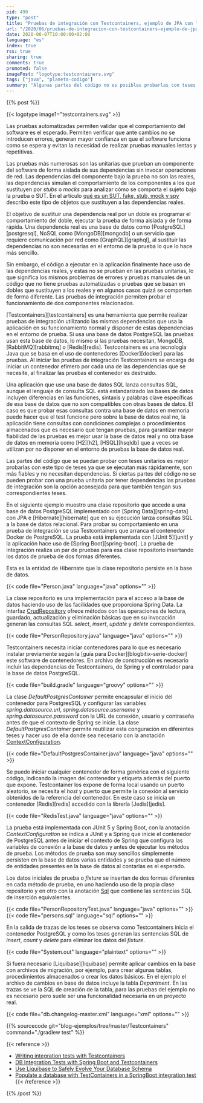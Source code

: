 ```yaml
---
pid: 490
type: "post"
title: "Pruebas de integración con Testcontainers, ejemplo de JPA con la base de datos PostgreSQL"
url: "/2020/06/pruebas-de-integracion-con-testcontainers-ejemplo-de-jpa-con-la-base-de-datos-postgresql/"
date: 2020-06-07T10:00:00+02:00
language: "es"
index: true
rss: true
sharing: true
comments: true
promoted: false
imagePost: "logotype:testcontainers.svg"
tags: ["java", "planeta-codigo"]
summary: "Algunas partes del código no es posibles probarlas con teses unitarios ya que tienen dependencias como una base de datos. En estos casos es necesario realizar un test de integración, la dificultad reside en tener esta dependencia en el entorno de pruebas. La herramienta Testcontainers permite iniciar un contenedor Docker con la dependencia cuando el test se ejecuta."
---
```


{{% post %}}

{{< logotype image1="testcontainers.svg" >}}

Las pruebas automatizadas permiten validar que el comportamiento del software es el esperado. Permiten verificar que ante cambios no se introducen errores, generan mayor confianza en que el software funciona como se espera y evitan la necesidad de realizar pruebas manuales lentas y repetitivas.

Las pruebas más numerosas son las unitarias que prueban un componente del software de forma aislada de sus dependencias sin invocar operaciones de red. Las dependencias del componente bajo la prueba no son las reales, las dependencias simulan el comportamiento de los componentes a los que sustituyen por _stubs_ o _mocks_ para analizar cómo se comporta el sujeto bajo la prueba o SUT. En el artículo [qué es un SUT, fake, stub, mock y spy](https://picodotdev.github.io/blog-bitix/2018/07/que-es-un-sut-fake-stub-mock-y-spy-en-las-pruebas-con-un-ejemplo/) describo este tipo de objetos que sustituyen a las dependencias reales.

El objetivo de sustituir una dependencia real por un doble es programar el comportamiento del doble, ejecutar la prueba de forma aislada y de forma rápida. Una dependencia real es una base de datos como [PostgreSQL][postgresql], NoSQL como [MongoDB][mongodb] o un servicio que requiere comunicación por red como [GraphQL][graphql], al sustituir las dependencias no son necesarias en el entorno de la prueba lo que lo hace más sencillo.

Sin embargo, el código a ejecutar en la aplicación finalmente hace uso de las dependencias reales, y estas no se prueban en las pruebas unitarias, lo que significa los mismos problemas de errores y pruebas manuales de un código que no tiene pruebas automatizadas o pruebas que se basan en dobles que sustituyen a los reales y en algunos casos quizá se comporten de forma diferente. Las pruebas de integración permiten probar el funcionamiento de dos componentes relacionados.

[Testcontainers][testcontainers] es una herramienta que permite realizar pruebas de integración utilizando las mismas dependencias que usa la aplicación en su funcionamiento normal y disponer de estas dependencias en el entorno de prueba. Si usa una base de datos PostgreSQL las pruebas usan esta base de datos, lo mismo si las pruebas necesitan, MongoDB, [RabbitMQ][rabbitmq] o [Redis][redis]. Testcontainers es una tecnología Java que se basa en el uso de contenedores [Docker][docker] para las pruebas. Al iniciar las pruebas de integración Testcontainers se encarga de iniciar un contenedor efímero por cada una de las dependencias que se necesite, al finalizar las pruebas el contenedor es destruido.

Una aplicación que use una base de datos SQL lanza consultas SQL, aunque el lenguaje de consulta SQL está estandarizado las bases de datos incluyen diferencias en las funciones, sintaxis y palabras clave específicas de esa base de datos que no son compatibles con otras bases de datos. El caso es que probar esas consultas contra una base de datos en memoria puede hacer que el test funcione pero sobre la base de datos real no, la aplicación tiene consultas con condiciones complejas o procedimientos almacenados que es necesario que tengan pruebas, para garantizar mayor fiabilidad de las pruebas es mejor usar la base de datos real y no otra base de datos en memoria como [H2][h2], [HSQL][hsqldb] que a veces se utilizan por no disponer en el entorno de pruebas la base de datos real. 

Las partes del código que se puedan probar con teses unitarios es mejor probarlas con este tipo de teses ya que se ejecutan más rápidamente, son más fiables y no necesitan dependencias. Si ciertas partes del código no se pueden probar con una prueba unitaria por tener dependencias las pruebas de integración son la opción aconsejada para que también tengan sus correspondientes teses. 

En el siguiente ejemplo muestro una clase repositorio que accede a una base de datos PostgreSQL implementado con [Spring Data][spring-data] con JPA e [Hibernate][hibernate] que en su ejecución lanza consultas SQL a la base de datos relacional. Para probar su comportamiento en una prueba de integración se usa Testcontainers que arranca el contenedor Docker de PostgreSQL. La prueba está implementada con [JUnit 5][junit] y la aplicación hace uso de [Spring Boot][spring-boot]. La prueba de integración realiza un par de pruebas para esa clase repositorio insertando los datos de prueba de dos formas diferentes.

Esta es la entidad de Hibernate que la clase repositorio persiste en la base de datos.

{{< code file="Person.java" language="java" options="" >}}

La clase repositorio es una implementación para el acceso a la base de datos haciendo uso de las facilidades que proporciona Spring Data. La interfaz [CrudRepository](https://docs.spring.io/spring-data/commons/docs/current/api/org/springframework/data/repository/CrudRepository.html) ofrece métodos con las operaciones de lectura, guardado, actualización y eliminación básicas que en su invocación generan las consultas SQL _select_, _insert_, _update_ y _delete_ correspondientes.

{{< code file="PersonRepository.java" language="java" options="" >}}

Testcontainers necesita iniciar contenedores para lo que es necesario instalar previamente según la [guía para Docker][blogbitix-serie-docker] este software de contenedores. En archivo de construcción es necesario incluir las dependencias de Testcontainers, de Spring y el controlador para la base de datos PostgreSQL.

{{< code file="build.gradle" language="groovy" options="" >}}

La clase _DefaultPostgresContainer_ permite encapsular el inicio del contenedor para PostgresSQL  y configurar las variables _spring.datasource.url_, _spring.datasource.username_ y _spring.datasource.password_ con la URL de conexión, usuario y contraseña antes de que el contexto de Spring se inicie. La clase _DefaultPostgresContainer_ permite reutilizar esta conguración en diferentes teses y hacer uso de ella donde sea necesario con la anotación [ContextConfiguration](https://docs.spring.io/spring-framework/docs/current/javadoc-api/org/springframework/test/context/ContextConfiguration.html).

{{< code file="DefaultPostgresContainer.java" language="java" options="" >}}

Se puede iniciar cualquier contenedor de forma genérica con el siguiente código, indicando la imagen del contenedor y etiqueta además del puerto que expone. Testcontainer los expone de forma local usando un puerto aleatorio, se necesita el _host_ y puerto que permite la conexión al servicio obtenidos de la referencia del contenedor. En este caso se inicia un contenedor [Redis][redis] accedido con la librería [Jedis][jedis]. 

{{< code file="RedisTest.java" language="java" options="" >}}

La prueba está implementada con JUnit 5 y Spring Boot, con la anotación _ContextConfiguration_ se indica a JUnit y a Spring que inicie el contenedor de PostgreSQL antes de iniciar el contexto de Spring que configura las variables de conexión a la base de datos y antes de ejecutar los métodos de prueba. Los métodos de prueba son muy sencillos simplemente persisten en la base de datos varias entidades y se prueba que el número de entidades presentes en la base de datos al contarlas es el esperado.

Los datos iniciales de prueba o _fixture_ se insertan de dos formas diferentes en cada método de prueba, en uno haciendo uso de la propia clase repositorio y en otro con la anotación [Sql](https://docs.spring.io/spring-framework/docs/current/javadoc-api/org/springframework/test/context/jdbc/Sql.html) que contiene las sentencias SQL de inserción equivalentes.

{{< code file="PersonRepositoryTest.java" language="java" options="" >}}
{{< code file="persons.sql" language="sql" options="" >}}

En la salida de trazas de los teses se observa como Testcontainers inicia el contenedor PostgreSQL y como los teses generan las sentencias SQL de _insert_, _count_ y _delete_ para eliminar los datos del _fixture_.

{{< code file="System.out" language="plaintext" options="" >}}

Si fuera necesario [Liquibase][liquibase] permite aplicar cambios en la base con archivos de migración, por ejemplo, para crear algunas tablas, procedimientos almacenados o crear los datos básicos. En el ejemplo el archivo de cambios en base de datos incluye la tabla _Department_. En las trazas se ve la SQL de creación de la tabla, para las pruebas del ejemplo no es necesario pero suele ser una funcionalidad necesaria en un proyecto real.

{{< code file="db.changelog-master.xml" language="xml" options="" >}}

{{% sourcecode git="blog-ejemplos/tree/master/Testcontainers" command="./gradlew test" %}}

{{< reference >}}
* [Writing integration tests with Testcontainers](https://balarawool.me/writing-integration-tests-with-testcontainers/)
* [DB Integration Tests with Spring Boot and Testcontainers](https://www.baeldung.com/spring-boot-testcontainers-integration-test)
* [Use Liquibase to Safely Evolve Your Database Schema](https://www.baeldung.com/liquibase-refactor-schema-of-java-app)
* [Populate a database with TestContainers in a SpringBoot integration test](https://stackoverflow.com/questions/53078306/populate-a-database-with-testcontainers-in-a-springboot-integration-test)
{{< /reference >}}

{{% /post %}}
